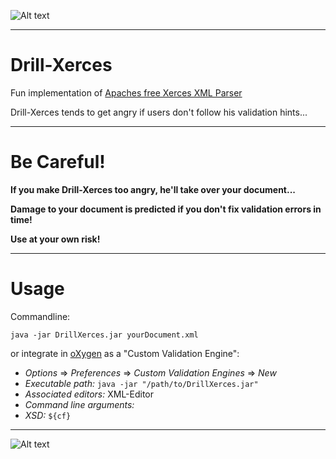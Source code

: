 ![Alt text](https://raw.github.com/paginagmbh/Drill-Xerces/master/xmlprague_demojam_slide1.jpg)

----


Drill-Xerces
============

Fun implementation of [Apaches free Xerces XML Parser](http://xerces.apache.org/xerces-j/)

Drill-Xerces tends to get angry if users don't follow his validation hints...


----

Be Careful!
=====
**If you make Drill-Xerces too angry, he'll take over your document...**

**Damage to your document is predicted if you don't fix validation errors in time!**

**Use at your own risk!**

----


Usage
=====

Commandline:

`java -jar DrillXerces.jar yourDocument.xml`

or integrate in [oXygen](http://www.oxygenxml.com) as a "Custom Validation Engine":

* *Options* => *Preferences* => *Custom Validation Engines* => *New*
* *Executable path:* `java -jar "/path/to/DrillXerces.jar"`
* *Associated editors:* XML-Editor
* *Command line arguments:*
 * *XSD:* `${cf}`

----

![Alt text](https://raw.github.com/paginagmbh/Drill-Xerces/master/xmlprague_demojam_slide2.jpg)